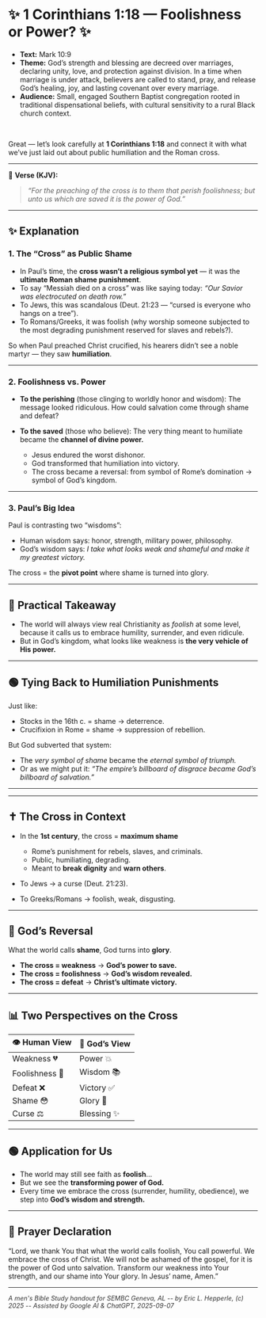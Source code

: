 <link rel="stylesheet" href="../style.css">


# ✨ 1 Corinthians 1:18 — Foolishness or Power? ✨  


<section class="overview-box">

- **Text:** Mark 10:9
- **Theme:** God’s strength and blessing are decreed over marriages, declaring unity, love, and protection against division. In a time when marriage is under attack, believers are called to stand, pray, and release God’s healing, joy, and lasting covenant over every marriage.
- **Audience:** Small, engaged Southern Baptist congregation rooted in traditional dispensational beliefs, with cultural sensitivity to a rural Black church context.

</section>


<br>

 




Great — let’s look carefully at **1 Corinthians 1:18** and connect it with what we’ve just laid out about public humiliation and the Roman cross.

---

📖 **Verse (KJV):**

> *“For the preaching of the cross is to them that perish foolishness; but unto us which are saved it is the power of God.”*

---

## ✨ **Explanation**

### 1. **The “Cross” as Public Shame**

* In Paul’s time, the **cross wasn’t a religious symbol yet** — it was the **ultimate Roman shame punishment**.
* To say “Messiah died on a cross” was like saying today: *“Our Savior was electrocuted on death row.”*
* To Jews, this was scandalous (Deut. 21:23 — “cursed is everyone who hangs on a tree”).
* To Romans/Greeks, it was foolish (why worship someone subjected to the most degrading punishment reserved for slaves and rebels?).

So when Paul preached Christ crucified, his hearers didn’t see a noble martyr — they saw **humiliation**.

---

### 2. **Foolishness vs. Power**

* **To the perishing** (those clinging to worldly honor and wisdom):
  The message looked ridiculous. How could salvation come through shame and defeat?
* **To the saved** (those who believe):
  The very thing meant to humiliate became the **channel of divine power.**

  * Jesus endured the worst dishonor.
  * God transformed that humiliation into victory.
  * The cross became a reversal: from symbol of Rome’s domination → symbol of God’s kingdom.

---

### 3. **Paul’s Big Idea**

Paul is contrasting two “wisdoms”:

* Human wisdom says: honor, strength, military power, philosophy.
* God’s wisdom says: *I take what looks weak and shameful and make it my greatest victory.*

The cross = the **pivot point** where shame is turned into glory.

---

## 🔑 **Practical Takeaway**

* The world will always view real Christianity as *foolish* at some level, because it calls us to embrace humility, surrender, and even ridicule.
* But in God’s kingdom, what looks like weakness is **the very vehicle of His power.**

---

## 🟢 **Tying Back to Humiliation Punishments**

Just like:

* Stocks in the 16th c. = shame → deterrence.
* Crucifixion in Rome = shame → suppression of rebellion.

But God subverted that system:

* The *very symbol of shame* became the *eternal symbol of triumph.*
* Or as we might put it: *“The empire’s billboard of disgrace became God’s billboard of salvation.”*

---

---

## ✝️ **The Cross in Context**

* In the **1st century**, the cross = **maximum shame**

  * Rome’s punishment for rebels, slaves, and criminals.
  * Public, humiliating, degrading.
  * Meant to **break dignity** and **warn others**.
* To Jews → a curse (Deut. 21:23).
* To Greeks/Romans → foolish, weak, disgusting.

---

## 🔄 **God’s Reversal**

What the world calls **shame**, God turns into **glory**.

* **The cross = weakness** → **God’s power to save.**
* **The cross = foolishness** → **God’s wisdom revealed.**
* **The cross = defeat** → **Christ’s ultimate victory.**

---

## 📊 **Two Perspectives on the Cross**

| 👁️ **Human View** | 🙌 **God’s View** |
| ------------------ | ----------------- |
| Weakness 💔        | Power 💥          |
| Foolishness 🤦     | Wisdom 📚         |
| Defeat ❌           | Victory ✅         |
| Shame 😳           | Glory 🌟          |
| Curse ⚖️           | Blessing ✨        |

---

## 🟢 **Application for Us**

* The world may still see faith as **foolish**…
* But we see the **transforming power of God.**
* Every time we embrace the cross (surrender, humility, obedience), we step into **God’s wisdom and strength.**

---

## 🙏 **Prayer Declaration**

“Lord, we thank You that what the world calls foolish, You call powerful. We embrace the cross of Christ. We will not be ashamed of the gospel, for it is the power of God unto salvation. Transform our weakness into Your strength, and our shame into Your glory. In Jesus’ name, Amen.”



---

<footer style="color:#333; font-style:italic; font-size: .8rem">
A men's Bible Study handout for SEMBC Geneva, AL -- by Eric L. Hepperle, (c) 2025 -- Assisted by Google AI & ChatGPT, 2025-09-07
</footer>